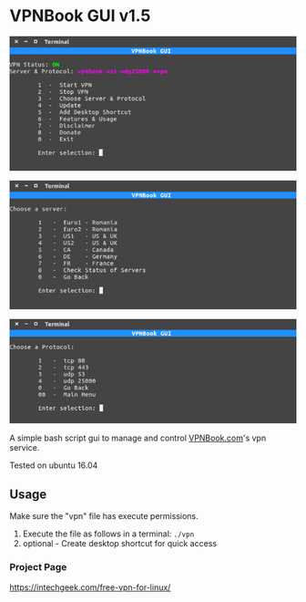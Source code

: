 # VPNBook GUI v1.5
![image](Files/vpn_settings/vpn0.png)

![image](Files/vpn_settings/vpn1.png)

![image](Files/vpn_settings/vpn2.png)

A simple bash script gui to manage and control [VPNBook.com](https://www.vpnbook.com/)'s vpn service.

Tested on ubuntu 16.04

## Usage
Make sure the "vpn" file has execute permissions.

1. Execute the file as follows in a terminal: `./vpn`
2. optional - Create desktop shortcut for quick access

### Project Page
https://intechgeek.com/free-vpn-for-linux/
